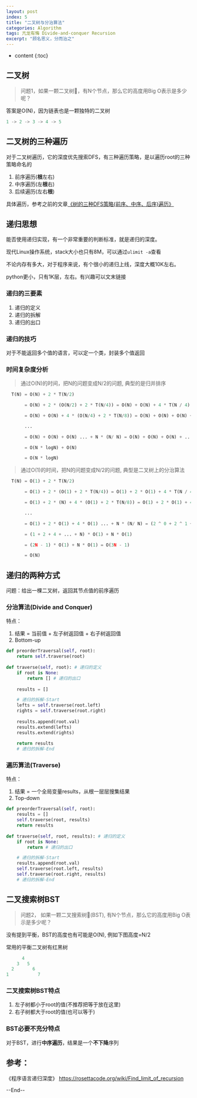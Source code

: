 ```yaml
---
layout: post
index: 5
title: "二叉树与分治算法"
categories: Algorithm
tags: 亢龙有悔 Divide-and-conquer Recursion
excerpt: "顾名思义，分而治之"
---
```


* content
{:toc}

## 二叉树

> 问题1，如果一颗二叉树🌲，有N个节点，那么它的高度用Big O表示是多少呢？

答案是O(N)，因为链表也是一颗独特的二叉树

```python
1 -> 2 -> 3 -> 4 -> 5
```

## 二叉树的三种遍历

对于二叉树遍历，它的深度优先搜索DFS，有三种遍历策略，是以遍历root的三种策略命名的

1. 前序遍历(**根**左右)
2. 中序遍历(左**根**右)
3. 后续遍历(左右**根**)

具体遍历，参考之前的文章[《树的三种DFS策略(前序、中序、后序)遍历》](http://geemaple.github.io/2018/09/09/树的三种DFS策略(前序-中序-后序)遍历/)

## 递归思想

能否使用递归实现，有一个非常重要的判断标准，就是递归的深度。

现代Linux操作系统，stack大小也只有8M，可以通过```ulimit -a```查看

不论内存有多大，对于程序来说，有个很小的递归上线，深度大概10K左右。

python更小，只有1K层，左右。有兴趣可以文末链接

### 递归的三要素

1. 递归的定义
2. 递归的拆解
3. 递归的出口

### 递归的技巧

对于不能返回多个值的语言，可以定一个类，封装多个值返回

### 时间复杂度分析

> 通过O(N)的时间，把N的问题变成N/2的问题, 典型的是归并排序


```python
  T(N) = O(N) + 2 * T(N/2)

       = O(N) + 2 * (O(N/2) + 2 * T(N/4)) = O(N) + O(N) + 4 * T(N / 4) 

       = O(N) + O(N) + 4 * (O(N/4) + 2 * T(N/8)) = O(N) + O(N) + O(N) + 8 * T(N/8)

       ...

       = O(N) + O(N) + O(N) ... + N * (N/ N) = O(N) + O(N) + O(N) + ... + N * O(1)

       = O(N * logN) + O(N)

       = O(N * logN)
```


> 通过O(1)的时间，把N的问题变成N/2的问题, 典型是二叉树上的分治算法


```python
  T(N) = O(1) + 2 * T(N/2)

       = O(1) + 2 * (O(1) + 2 * T(N/4)) = O(1) + 2 * O(1) + 4 * T(N / 4) 

       = O(1) + 2 * (N) + 4 * (O(1) + 2 * T(N/8)) = O(1) + 2 * O(1) + 4 * O(1) + 8 * T(N/8)

       ...

       = O(1) + 2 * O(1) + 4 * O(1) ... + N * (N/ N) = (2 ^ 0 + 2 ^ 1 + 2 ^ 2 + ... + 2 ^ (logN - 1)) * O(1) + N * O(1)

       = (1 + 2 + 4 + ... + N) * O(1) + N * O(1)

       = (2N - 1) * O(1) + N * O(1) = O(3N - 1)

       = O(N)
```

## 递归的两种方式

问题：给出一棵二叉树，返回其节点值的前序遍历

### 分治算法(Divide and Conquer)

特点：

1. 结果 = 当前值 + 左子树返回值 + 右子树返回值
2. Bottom-up

```python
def preorderTraversal(self, root):
    return self.traverse(root)
    
def traverse(self, root): # 递归的定义
    if root is None:
        return [] # 递归的出口
      
    results = [] 

    # 递归的拆解-Start
    lefts = self.traverse(root.left)
    rights = self.traverse(root.right)
    
    results.append(root.val)
    results.extend(lefts)
    results.extend(rights)
    
    return results
    # 递归的拆解-End
```

### 遍历算法(Traverse)

特点：

1. 结果 = 一个全局变量results，从根一层层搜集结果
2. Top-down

```python
def preorderTraversal(self, root):
    results = []
    self.traverse(root, results)
    return results
    
def traverse(self, root, results): # 递归的定义
    if root is None:
        return # 递归的出口

    # 递归的拆解-Start
    results.append(root.val)
    self.traverse(root.left, results)
    self.traverse(root.right, results)
    # 递归的拆解-End
```

## 二叉搜索树BST

> 问题2， 如果一颗二叉搜索树🌲(BST), 有N个节点，那么它的高度用Big O表示是多少呢？

没有提到平衡，BST的高度也有可能是O(N), 例如下图高度=N/2

常用的平衡二叉树有红黑树


```python
      4
    3   5
  2       6
1           7
```

### 二叉搜索树BST特点

1. 左子树都小于root的值(不推荐把等于放在这里)
2. 右子树都大于root的值(也可以等于)

### BST必要不充分特点

对于BST，进行**中序遍历**，结果是一个**不下降**序列 

## 参考：

《程序语言递归深度》 https://rosettacode.org/wiki/Find_limit_of_recursion

--End--